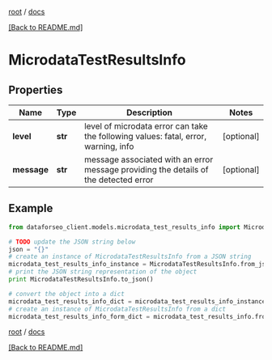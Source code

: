 [root](./../ "root") / [docs](./ "docs")

[[Back to README.md]](./../README.md "[Back to README.md]")

# MicrodataTestResultsInfo

## Properties

Name | Type | Description | Notes
------------ | ------------- | ------------- | -------------
**level** | **str** | level of microdata error can take the following values: fatal, error, warning, info | [optional]
**message** | **str** | message associated with an error message providing the details of the detected error | [optional]

## Example

```python
from dataforseo_client.models.microdata_test_results_info import MicrodataTestResultsInfo

# TODO update the JSON string below
json = "{}"
# create an instance of MicrodataTestResultsInfo from a JSON string
microdata_test_results_info_instance = MicrodataTestResultsInfo.from_json(json)
# print the JSON string representation of the object
print MicrodataTestResultsInfo.to_json()

# convert the object into a dict
microdata_test_results_info_dict = microdata_test_results_info_instance.to_dict()
# create an instance of MicrodataTestResultsInfo from a dict
microdata_test_results_info_form_dict = microdata_test_results_info.from_dict(microdata_test_results_info_dict)
```

  

[root](./../ "root") / [docs](./ "docs")

[[Back to README.md]](./../README.md "[Back to README.md]")